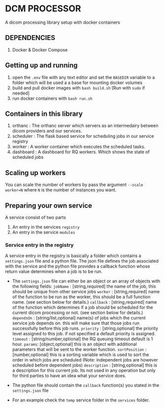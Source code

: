 # DCM PROCESSOR
A dicom processing library setup with docker containers

## DEPENDENCIES
1. Docker & Docker Compose

## Getting up and running
1. open the `.env` file with any text editor and set the `BASEDIR` variable to a folder which will be used a a base for mounting docker volumes
2. build and pull docker images with `bash build.sh` [Run with `sudo` if needed]
3. run docker containers with `bash run.sh`

## Containers in this library
1. orthanc    : The orthanc server which servers as an intermedairy between dicom providers and our services.
2. scheduler  : The flask based service for scheduling jobs in our service registry
3. worker     : A worker container which executes the scheduled tasks.
4. dashboard  : A dashboard for RQ workers. Which shows the state of scheduled jobs


## Scaling up workers
You can scale the number of workers by pass the argument `--scale worker=N` where `N` is the number of instances you want.


## Preparing your own service
A service consist of two parts
1. An entry in the services `registry`
2. An entry in the service `modules`

### Service entry in the registry
A service entry in the registry is basically a folder which contains a `settings.json` file and a python file.
The json file defines the job associated with the service and the python file provides a callback function whose return value determines when a job is to be run.
- The `settings.json` file can either be an object or an array of objects with the following fields:
    `jobName` :  [string,required] the name of the job, this should be unique from other service jobs
    `worker` : [string,required] name of the function to be run as the worker, this should be a full function name. (see section below for details.)
    `callback` : [string,required] name of the function which determines if a job should be scheduled for the current dicom processing or not. (see section below for details.)
    `dependsOn` : [string/list,optional] name(s) of jobs which the current service job depends on. this will make sure that those jobs run successfully before this job runs.
    `priority` : [string,optional] the priority level assigned to this job. if not specified a default priority is assigned.
    `timeout` : [string/number,optional] the RQ queuing timeout default is 1 hour.
    `params`: [object,optional] this is an object with additional parameters that will be sent to the worker function.
    `sortPosition` : [number,optional] this is a sorting variable which is used to sort the order in which jobs are scheduled (Note: independent jobs are however scheduled before dependent jobs)
    `description` : [string,optional] this is a description for this current job. Its not used in any operation but only for third parties to have an idea what your service does.

- The python file should contain the `callback` function(s) you stated in the `settings.json` file
- For an example check the `temp` service folder in the `services` folder.
